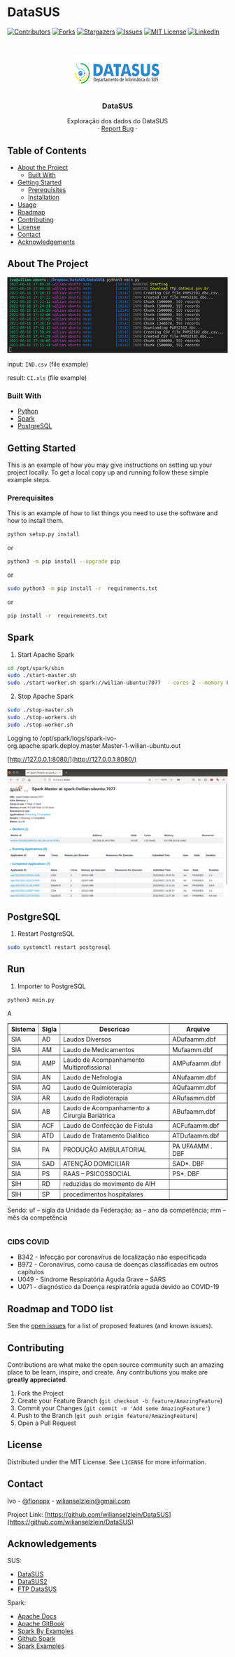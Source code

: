 # DataSUS

<!--
*** Thanks for checking out this README Template. If you have a suggestion that would
*** make this better, please fork the repo and create a pull request or simply open
*** an issue with the tag "enhancement".
*** Thanks again! Now go create something AMAZING! :D
-->


<!-- PROJECT SHIELDS -->
<!--
*** I'm using markdown "reference style" links for readability.
*** Reference links are enclosed in brackets [ ] instead of parentheses ( ).
*** See the bottom of this document for the declaration of the reference variables
*** for contributors-url, forks-url, etc. This is an optional, concise syntax you may use.
*** https://www.markdownguide.org/basic-syntax/#reference-style-links
-->
[![Contributors][contributors-shield]][contributors-url]
[![Forks][forks-shield]][forks-url]
[![Stargazers][stars-shield]][stars-url]
[![Issues][issues-shield]][issues-url]
[![MIT License][license-shield]][license-url]
[![LinkedIn][linkedin-shield]][linkedin-url]



<!-- PROJECT LOGO -->
<br />
<p align="center">
  <a href="https://github.com/wilianselzlein/DataSUS">
    <img src="https://raw.githubusercontent.com/wilianselzlein/DataSUS/master/imgs/datasus.png" alt="Logo" width="200" height="80">
  </a>

  <h3 align="center">DataSUS</h3>

  <p align="center">
    Exploração dos dados do DataSUS
    <br />
    ·
    <a href="https://github.com/wilianselzlein/DataSUS/issues">Report Bug</a>
    ·
  </p>
</p>



<!-- TABLE OF CONTENTS -->
## Table of Contents

* [About the Project](#about-the-project)
  * [Built With](#built-with)
* [Getting Started](#getting-started)
  * [Prerequisites](#prerequisites)
  * [Installation](#installation)
* [Usage](#usage)
* [Roadmap](#roadmap)
* [Contributing](#contributing)
* [License](#license)
* [Contact](#contact)
* [Acknowledgements](#acknowledgements)



<!-- ABOUT THE PROJECT -->
## About The Project

[![Product Name Screen Shot][product-screenshot]](https://github.com/wilianselzlein/DataSUS)

input:  `IND.csv` (file example)

result:  `CI.xls` (file example)

### Built With

* [Python](https://python.org)
* [Spark](https://spark.apache.org/)
* [PostgreSQL](https://postgresql.org/)

<!-- GETTING STARTED -->
## Getting Started

This is an example of how you may give instructions on setting up your project locally.
To get a local copy up and running follow these simple example steps.

### Prerequisites

This is an example of how to list things you need to use the software and how to install them.

```sh
python setup.py install
```
or 
```sh
python3 -m pip install --upgrade pip
```
or 
```sh
sudo python3 -m pip install -r  requirements.txt 
```
or 
```sh
pip install -r  requirements.txt
```

<!-- USAGE EXAMPLES -->
## Spark


1. Start Apache Spark

```sh
cd /opt/spark/sbin
sudo ./start-master.sh
sudo ./start-worker.sh spark://wilian-ubuntu:7077  --cores 2 --memory 8g
```

2. Stop Apache Spark

```sh
sudo ./stop-master.sh 
sudo ./stop-workers.sh
sudo ./stop-worker.sh
```

Logging to /opt/spark/logs/spark-ivo-org.apache.spark.deploy.master.Master-1-wilian-ubuntu.out

[http://127.0.0.1:8080/](http://127.0.0.1:8080/)

[![Spark Screen Shot][spark-screenshot]](https://github.com/wilianselzlein/DataSUS)

## PostgreSQL

1. Restart PostgreSQL

```sh
sudo systemctl restart postgresql
```

## Run

1. Importer to PostgreSQL

```sh
python3 main.py
```

<div style="max-height:1000px;max-width:1500px;overflow:auto;">
<table border="1" class="dataframe">
  <thead>
    <tr>
      <th>Sistema</th>
      <th style="text-align: center;">Sigla</th>
      <th>Descricao</th>
      <th>Arquivo</th>
    </tr>
  </thead>
  <tbody>
    <tr><td>SIA</td><td>AD</td><td>Laudos Diversos</td><td>ADufaamm.dbf</td></tr>
    <tr><td>SIA</td><td>AM</td><td>Laudo de Medicamentos</td>A<td>Mufaamm.dbf</td></tr>
    <tr><td>SIA</td><td>AMP</td><td>Laudo de Acompanhamento Multiprofissional</td><td>AMPufaamm.dbf</td></tr>
    <tr><td>SIA</td><td>AN</td><td>Laudo de Nefrologia</td><td>ANufaamm.dbf</td></tr>
    <tr><td>SIA</td><td>AQ</td><td>Laudo de Quimioterapia</td><td>AQufaamm.dbf</td></tr>
    <tr><td>SIA</td><td>AR</td><td>Laudo de Radioterapia</td><td>ARufaamm.dbf</td></tr>
    <tr><td>SIA</td><td>AB</td><td>Laudo de Acompanhamento a Cirurgia Bariátrica</td><td>ABufaamm.dbf</td></tr>
    <tr><td>SIA</td><td>ACF</td><td>Laudo de Confecção de Fístula</td><td>ACFufaamm.dbf</td></tr>
    <tr><td>SIA</td><td>ATD</td><td>Laudo de Tratamento Dialítico</td><td>ATDufaamm.dbf</td></tr>
    <tr><td>SIA</td><td>PA</td><td>PRODUÇÃO AMBULATORIAL</td><td>PA UFAAMM . DBF</td></td></tr>
    <tr><td>SIA</td><td>SAD</td><td>ATENÇÃO DOMICILIAR</td><td>SAD*. DBF</td></td></tr>
    <tr><td>SIA</td><td>PS</td><td>RAAS – PSICOSSOCIAL</td><td>PS*. DBF</td></td></tr>
    <tr><td>SIH</td><td>RD</td><td>reduzidas do movimento de AIH</td><td></td></tr>
    <tr><td>SIH</td><td>SP</td><td>procedimentos hospitalares</td><td></td></tr>
  </tbody>
</table>
<p>Sendo: uf – sigla da Unidade da Federação; aa – ano da competência; mm – mês da competência</p>
</div>


### CIDS COVID
* B342 - Infecção por coronavírus de localização não especificada
* B972 - Coronavírus, como causa de doenças classificadas em outros capítulos
* U049 - Síndrome Respiratória Aguda Grave – SARS
* U071 - diagnóstico da Doença respiratória aguda devido ao COVID-19

<!-- ROADMAP -->
## Roadmap and TODO list

See the [open issues](https://github.com/wilianselzlein/DataSUS/issues) for a list of proposed features (and known issues).


<!-- CONTRIBUTING -->
## Contributing

Contributions are what make the open source community such an amazing place to be learn, inspire, and create. Any contributions you make are **greatly appreciated**.

1. Fork the Project
2. Create your Feature Branch (`git checkout -b feature/AmazingFeature`)
3. Commit your Changes (`git commit -m 'Add some AmazingFeature'`)
4. Push to the Branch (`git push origin feature/AmazingFeature`)
5. Open a Pull Request



<!-- LICENSE -->
## License

Distributed under the MIT License. See `LICENSE` for more information.



<!-- CONTACT -->
## Contact

Ivo - [@flonopx](https://twitter.com/flonopx) - wilianselzlein@gmail.com

Project Link: [https://github.com/wilianselzlein/DataSUS](https://github.com/wilianselzlein/DataSUS)



<!-- ACKNOWLEDGEMENTS -->
## Acknowledgements
SUS:
* [DataSUS](https://datasus.saude.gov.br/)
* [DataSUS2](https://www2.datasus.gov.br/DATASUS/index.php)
* [FTP DataSUS](ftp://ftp.datasus.gov.br/dissemin/publicos/)

Spark:
* [Apache Docs](https://spark.apache.org/docs/latest/quick-start.html)
* [Apache GitBook](https://mallikarjuna_g.gitbooks.io/spark/)
* [Spark By Examples](https://sparkbyexamples.com/spark/)
* [Github Spark](https://github.com/apache/spark/)
* [Spark Examples](http://spark.apache.org/examples.html)


<!-- MARKDOWN LINKS & IMAGES -->
<!-- https://www.markdownguide.org/basic-syntax/#reference-style-links -->
[contributors-shield]: https://img.shields.io/github/contributors/othneildrew/Best-README-Template.svg?style=flat-square
[contributors-url]: https://github.com/wilianselzlein/DataSUS/graphs/contributors
[forks-shield]: https://img.shields.io/github/forks/othneildrew/Best-README-Template.svg?style=flat-square
[forks-url]: https://github.com/wilianselzlein/DataSUS/network/members
[stars-shield]: https://img.shields.io/github/stars/othneildrew/Best-README-Template.svg?style=flat-square
[stars-url]: https://github.com/wilianselzlein/DataSUS/stargazers
[issues-shield]: https://img.shields.io/github/issues/othneildrew/Best-README-Template.svg?style=flat-square
[issues-url]: https://github.com/wilianselzlein/DataSUS/issues
[license-shield]: https://img.shields.io/github/license/othneildrew/Best-README-Template.svg?style=flat-square
[license-url]: https://github.com/wilianselzlein/DataSUS/blob/master/LICENSE.txt
[linkedin-shield]: https://img.shields.io/badge/-LinkedIn-black.svg?style=flat-square&logo=linkedin&colorB=555
[linkedin-url]: https://linkedin.com/in/wilianselzlein
[product-screenshot]: https://raw.githubusercontent.com/wilianselzlein/DataSUS/master/imgs/import.jpeg
[spark-screenshot]: https://raw.githubusercontent.com/wilianselzlein/DataSUS/master/imgs/spark.png
